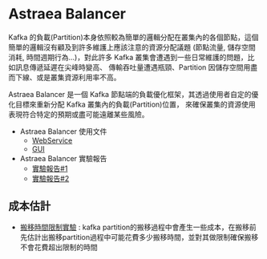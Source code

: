 # Astraea Balancer

Kafka 的負載(Partition)本身依照較為簡單的邏輯分配在叢集內的各個節點，這個簡單的邏輯沒有顧及到許多維護上應該注意的資源分配議題
(節點流量, 儲存空間消耗, 時間週期行為...)，對此許多 Kafka 叢集會遭遇到一些日常維護的問題，比如訊息傳遞延遲在尖峰時變高、
傳輸吞吐量遭遇瓶頸、Partition 因儲存空間用盡而下線、或是叢集資源利用率不高。

Astraea Balancer 是一個 Kafka 節點端的負載優化框架，其透過使用者自定的優化目標來重新分配 Kafka 叢集內的負載(Partition)位置，
來確保叢集的資源使用表現符合特定的預期或盡可能遠離某些風險。

* Astraea Balancer 使用文件
  * [WebService](../web_server/web_api_balancer_chinese.md)
  * [GUI](../gui/balancer/README.md)
* Astraea Balancer 實驗報告
  * [實驗報告#1](experiment_1.md)
  * [實驗報告#2](experiment_2.md)

## 成本估計

* [搬移時間限制實驗](experiment_partitionMigrateTime.md) : kafka partition的搬移過程中會產生一些成本，在搬移前先估計出搬移partition過程中可能花費多少搬移時間，並對其做限制確保搬移不會花費超出限制的時間
